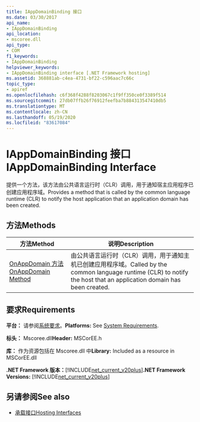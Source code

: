 ```yaml
---
title: IAppDomainBinding 接口
ms.date: 03/30/2017
api_name:
- IAppDomainBinding
api_location:
- mscoree.dll
api_type:
- COM
f1_keywords:
- IAppDomainBinding
helpviewer_keywords:
- IAppDomainBinding interface [.NET Framework hosting]
ms.assetid: 368881ab-c4ea-4731-bf22-c596aac7c66c
topic_type:
- apiref
ms.openlocfilehash: c6f368f4288f8203067c1f9ff350ce0f3389f514
ms.sourcegitcommit: 27db07ffb26f76912feefba7b884313547410db5
ms.translationtype: MT
ms.contentlocale: zh-CN
ms.lasthandoff: 05/19/2020
ms.locfileid: "83617084"
---
```

# <a name="iappdomainbinding-interface"></a><span data-ttu-id="a36a8-102">IAppDomainBinding 接口</span><span class="sxs-lookup"><span data-stu-id="a36a8-102">IAppDomainBinding Interface</span></span>
<span data-ttu-id="a36a8-103">提供一个方法，该方法由公共语言运行时（CLR）调用，用于通知宿主应用程序已创建应用程序域。</span><span class="sxs-lookup"><span data-stu-id="a36a8-103">Provides a method that is called by the common language runtime (CLR) to notify the host application that an application domain has been created.</span></span>  
  
## <a name="methods"></a><span data-ttu-id="a36a8-104">方法</span><span class="sxs-lookup"><span data-stu-id="a36a8-104">Methods</span></span>  
  
|<span data-ttu-id="a36a8-105">方法</span><span class="sxs-lookup"><span data-stu-id="a36a8-105">Method</span></span>|<span data-ttu-id="a36a8-106">说明</span><span class="sxs-lookup"><span data-stu-id="a36a8-106">Description</span></span>|  
|------------|-----------------|  
|[<span data-ttu-id="a36a8-107">OnAppDomain 方法</span><span class="sxs-lookup"><span data-stu-id="a36a8-107">OnAppDomain Method</span></span>](iappdomainbinding-onappdomain-method.md)|<span data-ttu-id="a36a8-108">由公共语言运行时（CLR）调用，用于通知主机已创建应用程序域。</span><span class="sxs-lookup"><span data-stu-id="a36a8-108">Called by the common language runtime (CLR) to notify the host that an application domain has been created.</span></span>|  
  
## <a name="requirements"></a><span data-ttu-id="a36a8-109">要求</span><span class="sxs-lookup"><span data-stu-id="a36a8-109">Requirements</span></span>  
 <span data-ttu-id="a36a8-110">**平台：** 请参阅[系统要求](../../get-started/system-requirements.md)。</span><span class="sxs-lookup"><span data-stu-id="a36a8-110">**Platforms:** See [System Requirements](../../get-started/system-requirements.md).</span></span>  
  
 <span data-ttu-id="a36a8-111">**标头：** Mscoree.dll</span><span class="sxs-lookup"><span data-stu-id="a36a8-111">**Header:** MSCorEE.h</span></span>  
  
 <span data-ttu-id="a36a8-112">**库：** 作为资源包括在 Mscoree.dll 中</span><span class="sxs-lookup"><span data-stu-id="a36a8-112">**Library:** Included as a resource in MSCorEE.dll</span></span>  
  
 <span data-ttu-id="a36a8-113">**.NET Framework 版本：**[!INCLUDE[net_current_v20plus](../../../../includes/net-current-v20plus-md.md)]</span><span class="sxs-lookup"><span data-stu-id="a36a8-113">**.NET Framework Versions:** [!INCLUDE[net_current_v20plus](../../../../includes/net-current-v20plus-md.md)]</span></span>  
  
## <a name="see-also"></a><span data-ttu-id="a36a8-114">另请参阅</span><span class="sxs-lookup"><span data-stu-id="a36a8-114">See also</span></span>

- [<span data-ttu-id="a36a8-115">承载接口</span><span class="sxs-lookup"><span data-stu-id="a36a8-115">Hosting Interfaces</span></span>](hosting-interfaces.md)
